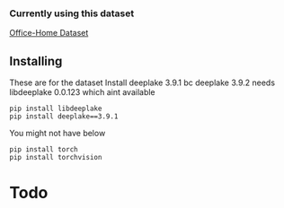 
### Currently using this dataset 
[Office-Home Dataset](https://datasets.activeloop.ai/docs/ml/datasets/office-home-dataset/)

## Installing

These are for the dataset
Install deeplake 3.9.1 bc deeplake 3.9.2 needs libdeeplake 0.0.123 which aint available 
```
pip install libdeeplake
pip install deeplake==3.9.1
```
You might not have below
```
pip install torch
pip install torchvision

```

# Todo


